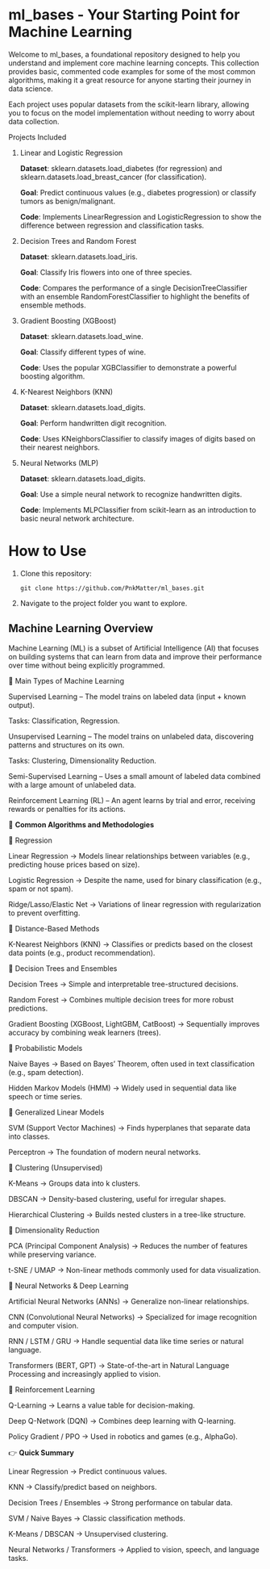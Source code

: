 # ml_bases - Your Starting Point for Machine Learning

Welcome to ml_bases, a foundational repository designed to help you understand and implement core machine learning concepts. This collection provides basic, commented code examples for some of the most common algorithms, making it a great resource for anyone starting their journey in data science.

Each project uses popular datasets from the scikit-learn library, allowing you to focus on the model implementation without needing to worry about data collection.

Projects Included

  1. Linear and Logistic Regression

        **Dataset**: sklearn.datasets.load_diabetes (for regression) and sklearn.datasets.load_breast_cancer (for classification).

        **Goal**: Predict continuous values (e.g., diabetes progression) or classify tumors as benign/malignant.

        **Code**: Implements LinearRegression and LogisticRegression to show the difference between regression and classification tasks.

  2. Decision Trees and Random Forest

        **Dataset**: sklearn.datasets.load_iris.

        **Goal**: Classify Iris flowers into one of three species.

       **Code**: Compares the performance of a single DecisionTreeClassifier with an ensemble RandomForestClassifier to highlight the benefits of ensemble methods.

  3. Gradient Boosting (XGBoost)

       **Dataset**: sklearn.datasets.load_wine.

        **Goal**: Classify different types of wine.

        **Code**: Uses the popular XGBClassifier to demonstrate a powerful boosting algorithm.

  4. K-Nearest Neighbors (KNN)

        **Dataset**: sklearn.datasets.load_digits.

        **Goal**: Perform handwritten digit recognition.

        **Code**: Uses KNeighborsClassifier to classify images of digits based on their nearest neighbors.

  5. Neural Networks (MLP)

        **Dataset**: sklearn.datasets.load_digits.

        **Goal**: Use a simple neural network to recognize handwritten digits.

        **Code**: Implements MLPClassifier from scikit-learn as an introduction to basic neural network architecture.

# How to Use

  1. Clone this repository:
     
         git clone https://github.com/PnkMatter/ml_bases.git

  2. Navigate to the project folder you want to explore.

## Machine Learning Overview

Machine Learning (ML) is a subset of Artificial Intelligence (AI) that focuses on building systems that can learn from data and improve their performance over time without being explicitly programmed.

🔹 Main Types of Machine Learning

  Supervised Learning – The model trains on labeled data (input + known output).
  
  Tasks: Classification, Regression.
  
  Unsupervised Learning – The model trains on unlabeled data, discovering patterns and structures on its own.
  
  Tasks: Clustering, Dimensionality Reduction.

  Semi-Supervised Learning – Uses a small amount of labeled data combined with a large amount of unlabeled data.
  
  Reinforcement Learning (RL) – An agent learns by trial and error, receiving rewards or penalties for its actions.

🔹 **Common Algorithms and Methodologies**

🔸 Regression

  Linear Regression → Models linear relationships between variables (e.g., predicting house prices based on size).
  
  Logistic Regression → Despite the name, used for binary classification (e.g., spam or not spam).
  
  Ridge/Lasso/Elastic Net → Variations of linear regression with regularization to prevent overfitting.

🔸 Distance-Based Methods

  K-Nearest Neighbors (KNN) → Classifies or predicts based on the closest data points (e.g., product recommendation).

🔸 Decision Trees and Ensembles

  Decision Trees → Simple and interpretable tree-structured decisions.
  
  Random Forest → Combines multiple decision trees for more robust predictions.
  
  Gradient Boosting (XGBoost, LightGBM, CatBoost) → Sequentially improves accuracy by combining weak learners (trees).

🔸 Probabilistic Models

  Naive Bayes → Based on Bayes’ Theorem, often used in text classification (e.g., spam detection).
  
  Hidden Markov Models (HMM) → Widely used in sequential data like speech or time series.

🔸 Generalized Linear Models

  SVM (Support Vector Machines) → Finds hyperplanes that separate data into classes.
  
  Perceptron → The foundation of modern neural networks.

🔸 Clustering (Unsupervised)

  K-Means → Groups data into k clusters.
  
  DBSCAN → Density-based clustering, useful for irregular shapes.
  
  Hierarchical Clustering → Builds nested clusters in a tree-like structure.

🔸 Dimensionality Reduction

  PCA (Principal Component Analysis) → Reduces the number of features while preserving variance.
  
  t-SNE / UMAP → Non-linear methods commonly used for data visualization.

🔸 Neural Networks & Deep Learning

  Artificial Neural Networks (ANNs) → Generalize non-linear relationships.
  
  CNN (Convolutional Neural Networks) → Specialized for image recognition and computer vision.
  
  RNN / LSTM / GRU → Handle sequential data like time series or natural language.
  
  Transformers (BERT, GPT) → State-of-the-art in Natural Language Processing and increasingly applied to vision.

🔸 Reinforcement Learning

  Q-Learning → Learns a value table for decision-making.
  
  Deep Q-Network (DQN) → Combines deep learning with Q-learning.
  
  Policy Gradient / PPO → Used in robotics and games (e.g., AlphaGo).

👉 **Quick Summary**

  Linear Regression → Predict continuous values.
  
  KNN → Classify/predict based on neighbors.
  
  Decision Trees / Ensembles → Strong performance on tabular data.
  
  SVM / Naive Bayes → Classic classification methods.
  
  K-Means / DBSCAN → Unsupervised clustering.
  
  Neural Networks / Transformers → Applied to vision, speech, and language tasks.
